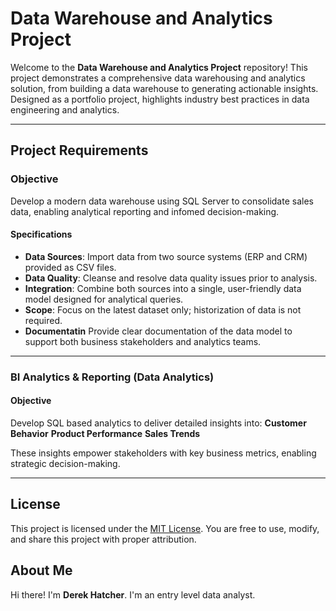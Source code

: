 # Data Warehouse and Analytics Project

Welcome to the **Data Warehouse and Analytics Project** repository!
This project demonstrates a comprehensive data warehousing and analytics solution, from building a data warehouse to generating actionable insights. Designed as a portfolio project, highlights industry best practices in data engineering and analytics.

---
## Project Requirements

### Objective 
Develop a modern data warehouse using SQL Server to consolidate sales data, enabling analytical reporting and infomed decision-making.

#### Specifications
- **Data Sources**: Import data from two source systems (ERP and CRM) provided as CSV files.
- **Data Quality**: Cleanse and resolve data quality issues prior to analysis.
- **Integration**: Combine both sources into a single, user-friendly data model designed for analytical queries.
- **Scope**: Focus on the latest dataset only; historization of data is not required.
- **Documentatin** Provide clear documentation of the data model to support both business stakeholders and analytics teams.

---

### BI Analytics & Reporting (Data Analytics)

#### Objective 
Develop SQL based analytics to deliver detailed insights into:
**Customer Behavior** 
**Product Performance**
**Sales Trends**

These insights empower stakeholders with key business metrics, enabling strategic decision-making.

---

## License

This project is licensed under the [MIT License](LICENSE). You are free to use, modify, and share this project with proper attribution.

## About Me

Hi there! I'm **Derek Hatcher**. I'm an entry level data analyst.
